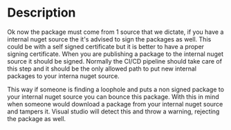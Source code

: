 # Description
Ok now the package must come from 1 source that we dictate, if you have a internal nuget source the it's advised to sign the packages as well.
This could be with a self signed certificate but it is better to have a proper signing certificate. When you are publishing a package to the internal nuget source it should be signed.
Normally the CI/CD pipeline should take care of this step and it should be the only allowed path to put new internal packages to your interna nuget source.

This way if someone is finding a loophole and puts a non signed package to your internal nuget source you can bounce this package.
With this in mind when someone would download a package from your internal nuget source and tampers it. Visual studio will detect this and throw a warning, rejecting the package as well.